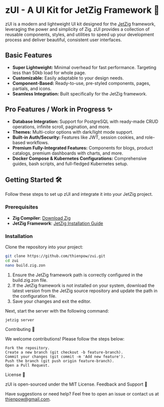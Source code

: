 # zUI - A UI Kit for JetZig Framework 🚀

zUI is a modern and lightweight UI kit designed for the [JetZig](https://github.com/JetZig/jetzig) framework, leveraging the power and simplicity of Zig. zUI provides a collection of reusable components, styles, and utilities to speed up your development process and deliver beautiful, consistent user interfaces.

## Basic Features

- **Super Lightweight:** Minimal overhead for fast performance. Targeting less than 50kb load for whole page.
- **Customizable:** Easily adaptable to your design needs.
- **Component-Based:** Ready-to-use, pre-styled components, pages, partials, and icons.
- **Seamless Integration:** Built specifically for the JetZig framework.

## Pro Features / Work in Progress ✨

- **Database Integration:** Support for PostgreSQL with ready-made CRUD operations, infinite scroll, pagination, and more.
- **Themes:** Multi-color options with dark/light mode support.
- **Built-in Auth/Security:** Features like JWT, session cookies, and role-based workflows.
- **Premium Fully-Integrated Features:** Components for blogs, product catalogs, premium dashboards with charts, and more.
- **Docker Compose & Kubernetes Configurations:** Comprehensive guides, bash scripts, and full-fledged Kubernetes setup.

## Getting Started 🛠️

Follow these steps to set up zUI and integrate it into your JetZig project.

### Prerequisites

- **Zig Compiler**: [Download Zig](https://ziglang.org/download/)
- **JetZig Framework**: [JetZig Installation Guide](https://www.jetzig.dev/downloads.html)

### Installation

Clone the repository into your project:

```bash
git clone https://github.com/thienpow/zui.git
cd zui
nano build.zig.zon
```

1. Ensure the JetZig framework path is correctly configured in the build.zig.zon file.
2. If the JetZig framework is not installed on your system, download the latest version from the JetZig source repository and update the path in the configuration file.
3. Save your changes and exit the editor.

Next, start the server with the following command:
```bash
jetzig server
```

Contributing 🤝

We welcome contributions! Please follow the steps below:

    Fork the repository.
    Create a new branch (git checkout -b feature-branch).
    Commit your changes (git commit -m 'Add new feature').
    Push the branch (git push origin feature-branch).
    Open a Pull Request.

License 📄

zUI is open-sourced under the MIT License.
Feedback and Support 🙌

Have suggestions or need help? Feel free to open an issue or contact us at thienpow@gmail.com.
